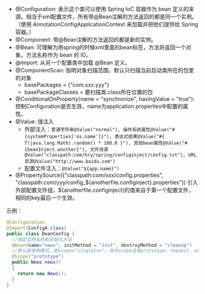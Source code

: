 - @Configuration: 表示这个类可以使用 Spring IoC 容器作为 bean 定义的来源。相当于xml配置文件，所有带@Bean注解的方法返回的都是同一个实例。（使用 AnnotationConfigApplicationContext 来加载并把他们提供给 Spring 容器。）
- @Component: 带@Bean注解的方法返回的都是新的实例。
- @Bean: 可理解为用spring的时候xml里面的bean标签，方法将返回一个对象。方法名称作为 bean 的 ID。
- @import: 从另一个配置类中加载 @Bean 定义。
- @ComponentScan: 指明对象扫描范围，默认只扫描当前启动类所在的包里的对象
  - basePackages = {"com.xxx.yyy"}
  - basePackageClasses = 要扫描类.class所在位置的包
- @ConditionalOnProperty(name = "synchronize", havingValue = "true"): 控制Configuration是否生效，name为application.properties中配置的属性。
- @Value: 值注入
  - 外部注入：`普通字符串@Value("normal"), 操作系统属性@Value("#{systemProperties['os.name']}"), 表达式结果@Value("#{ T(java.lang.Math).random() * 100.0 }"), 其他bean属性@Value("#{beanInject.another}"), 文件资源@Value("classpath:com/hry/spring/configinject/config.txt"), URL资源@Value("http://www.baidu.com")`
  - 配置文件注入：`@Value("${app.name}")`
- @PropertySource({"classpath:com/xxx/config.properties", "classpath:com/yyy/config_${anotherfile.configinject}.properties"}) 引入外部配置文件组，${anotherfile.configinject}的值来自于第一个配置文件，相同的key最后一个生效。

示例：  
```java
@Configuration
@Import(ConfigA.class)
public class BeanConfig {
  //指定实例名称和初始化方法
  @Bean(name="news", initMethod = "init", destroyMethod = "cleanup")
  //默认是单例模式，即scope="singleton"。另外scope还有prototype、request、session、global session作用域。scope="prototype"多例
  @Scope("prototype")
  public News news()
  {
    return new News();
  }
}
```
